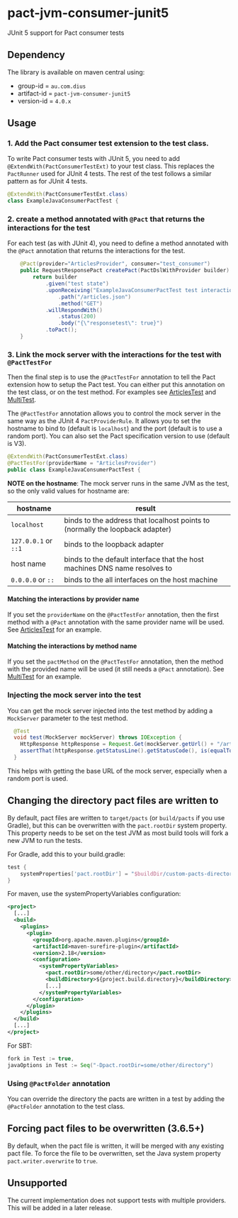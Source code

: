 pact-jvm-consumer-junit5
========================

JUnit 5 support for Pact consumer tests

## Dependency

The library is available on maven central using:

* group-id = `au.com.dius`
* artifact-id = `pact-jvm-consumer-junit5`
* version-id = `4.0.x`

## Usage

### 1. Add the Pact consumer test extension to the test class.

To write Pact consumer tests with JUnit 5, you need to add `@ExtendWith(PactConsumerTestExt)` to your test class. This
replaces the `PactRunner` used for JUnit 4 tests. The rest of the test follows a similar pattern as for JUnit 4 tests.

```java
@ExtendWith(PactConsumerTestExt.class)
class ExampleJavaConsumerPactTest {
```

### 2. create a method annotated with `@Pact` that returns the interactions for the test

For each test (as with JUnit 4), you need to define a method annotated with the `@Pact` annotation that returns the
interactions for the test.

```java
    @Pact(provider="ArticlesProvider", consumer="test_consumer")
    public RequestResponsePact createPact(PactDslWithProvider builder) {
        return builder
            .given("test state")
            .uponReceiving("ExampleJavaConsumerPactTest test interaction")
                .path("/articles.json")
                .method("GET")
            .willRespondWith()
                .status(200)
                .body("{\"responsetest\": true}")
            .toPact();
    }
```

### 3. Link the mock server with the interactions for the test with `@PactTestFor`

Then the final step is to use the `@PactTestFor` annotation to tell the Pact extension how to setup the Pact test. You
can either put this annotation on the test class, or on the test method. For examples see
[ArticlesTest](src/test/java/au/com/dius/pact/consumer/junit5/ArticlesTest.java) and
[MultiTest](src/test/groovy/au/com/dius/pact/consumer/junit5/MultiTest.groovy).

The `@PactTestFor` annotation allows you to control the mock server in the same way as the JUnit 4 `PactProviderRule`. It
allows you to set the hostname to bind to (default is `localhost`) and the port (default is to use a random port). You
can also set the Pact specification version to use (default is V3).

```java
@ExtendWith(PactConsumerTestExt.class)
@PactTestFor(providerName = "ArticlesProvider")
public class ExampleJavaConsumerPactTest {
```

**NOTE on the hostname**: The mock server runs in the same JVM as the test, so the only valid values for hostname are:

| hostname | result |
| -------- | ------ |
| `localhost` | binds to the address that localhost points to (normally the loopback adapter) |
| `127.0.0.1` or `::1` | binds to the loopback adapter |
| host name | binds to the default interface that the host machines DNS name resolves to |
| `0.0.0.0` or `::` | binds to the all interfaces on the host machine |

#### Matching the interactions by provider name

If you set the `providerName` on the `@PactTestFor` annotation, then the first method with a `@Pact` annotation with the
same provider name will be used. See [ArticlesTest](src/test/java/au/com/dius/pact/consumer/junit5/ArticlesTest.java) for
an example.

#### Matching the interactions by method name

If you set the `pactMethod` on the `@PactTestFor` annotation, then the method with the provided name will be used (it still
needs a `@Pact` annotation). See [MultiTest](src/test/groovy/au/com/dius/pact/consumer/junit5/MultiTest.groovy) for an example.

### Injecting the mock server into the test

You can get the mock server injected into the test method by adding a `MockServer` parameter to the test method.

```java
  @Test
  void test(MockServer mockServer) throws IOException {
    HttpResponse httpResponse = Request.Get(mockServer.getUrl() + "/articles.json").execute().returnResponse();
    assertThat(httpResponse.getStatusLine().getStatusCode(), is(equalTo(200)));
  }
```

This helps with getting the base URL of the mock server, especially when a random port is used.

## Changing the directory pact files are written to

By default, pact files are written to `target/pacts` (or `build/pacts` if you use Gradle), but this can be overwritten with the `pact.rootDir` system property.
This property needs to be set on the test JVM as most build tools will fork a new JVM to run the tests.

For Gradle, add this to your build.gradle:

```groovy
test {
    systemProperties['pact.rootDir'] = "$buildDir/custom-pacts-directory"
}
```

For maven, use the systemPropertyVariables configuration:

```xml
<project>
  [...]
  <build>
    <plugins>
      <plugin>
        <groupId>org.apache.maven.plugins</groupId>
        <artifactId>maven-surefire-plugin</artifactId>
        <version>2.18</version>
        <configuration>
          <systemPropertyVariables>
            <pact.rootDir>some/other/directory</pact.rootDir>
            <buildDirectory>${project.build.directory}</buildDirectory>
            [...]
          </systemPropertyVariables>
        </configuration>
      </plugin>
    </plugins>
  </build>
  [...]
</project>
```

For SBT:

```scala
fork in Test := true,
javaOptions in Test := Seq("-Dpact.rootDir=some/other/directory")
```

### Using `@PactFolder` annotation

You can override the directory the pacts are written in a test by adding the `@PactFolder` annotation to the test
class.

## Forcing pact files to be overwritten (3.6.5+)

By default, when the pact file is written, it will be merged with any existing pact file. To force the file to be 
overwritten, set the Java system property `pact.writer.overwrite` to `true`.

## Unsupported

The current implementation does not support tests with multiple providers. This will be added in a later release.
